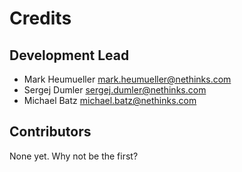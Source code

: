 # Credits

## Development Lead

* Mark Heumueller [mark.heumueller@nethinks.com](mark.heumueller@nethinks.com)
* Sergej Dumler [sergej.dumler@nethinks.com](sergej.dumler@nethinks.com)
* Michael Batz [michael.batz@nethinks.com](michael.batz@nethinks.com)

## Contributors
None yet. Why not be the first?
